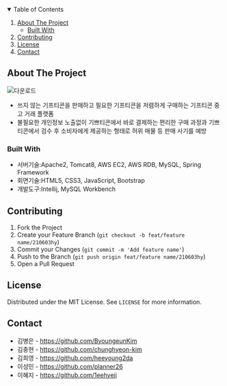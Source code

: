 <!-- TABLE OF CONTENTS -->
<details open="open">
  <summary>Table of Contents</summary>
  <ol>
    <li>
      <a href="#about-the-project">About The Project</a>
      <ul>
        <li><a href="#built-with">Built With</a></li>
      </ul>
    </li>
    <li><a href="#contributing">Contributing</a></li>
    <li><a href="#license">License</a></li>
    <li><a href="#contact">Contact</a></li>
  </ol>
</details>

<!-- ABOUT THE PROJECT -->
## About The Project
![다운로드](https://user-images.githubusercontent.com/67310666/120573888-48f3c200-c459-11eb-8983-9ddf37b5dcc8.png)

* 쓰지 않는 기프티콘을 판매하고 필요한 기프티콘을 저렴하게 구매하는 기프티콘 중고 거래 플랫폼
* 불필요한 개인정보 노출없이 기쁘티콘에서 바로 결제하는 편리한 구매 과정과 기쁘티콘에서 검수 후 소비자에게 제공하는 형태로 허위 매물 등 판매 사기를 예방

### Built With
* 서버기술:Apache2, Tomcat8, AWS EC2, AWS RDB, MySQL, Spring Framework
* 회면기술:HTML5, CSS3, JavaScript, Bootstrap
* 개발도구:Intellij, MySQL Workbench

<!-- CONTRIBUTING -->
## Contributing

1. Fork the Project
2. Create your Feature Branch (`git checkout -b feat/feature name/210603hy`)
3. Commit your Changes (`git commit -m 'Add feature name'`)
4. Push to the Branch (`git push origin feat/feature name/210603hy`)
5. Open a Pull Request

<!-- LICENSE -->
## License

Distributed under the MIT License. See `LICENSE` for more information.

<!-- CONTACT -->
## Contact

* 김병은 - https://github.com/ByoungeunKim
* 김충현 - https://github.com/chunghyeon-kim
* 김희영 - https://github.com/heeyoung2da
* 이성민 - https://github.com/planner26
* 이혜지 - https://github.com/1eehyeji

